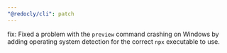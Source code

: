 ```yaml
---
"@redocly/cli": patch
---
```


fix: Fixed a problem with the `preview` command crashing on Windows by adding operating system detection for the correct `npx` executable to use.
